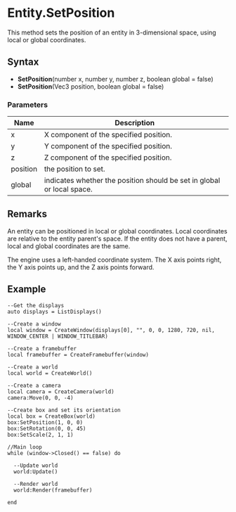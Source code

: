 # Entity.SetPosition
This method sets the position of an entity in 3-dimensional space, using local or global coordinates.

## Syntax
* **SetPosition**(number x, number y, number z, boolean global = false)
* **SetPosition**(Vec3 position, boolean global = false)

### Parameters
| Name | Description |
| ------ | ------ |
| x | X component of the specified position. |
| y | Y component of the specified position. |
| z | Z component of the specified position. |
| position | the position to set. |
| global | indicates whether the position should be set in global or local space. |

## Remarks
An entity can be positioned in local or global coordinates. Local coordinates are relative to the entity parent's space. If the entity does not have a parent, local and global coordinates are the same.

The engine uses a left-handed coordinate system. The X axis points right, the Y axis points up, and the Z axis points forward.

## Example
```
--Get the displays
auto displays = ListDisplays()

--Create a window
local window = CreateWindow(displays[0], "", 0, 0, 1280, 720, nil, WINDOW_CENTER | WINDOW_TITLEBAR)

--Create a framebuffer
local framebuffer = CreateFramebuffer(window)

--Create a world
local world = CreateWorld()

--Create a camera
local camera = CreateCamera(world)
camera:Move(0, 0, -4)

--Create box and set its orientation
local box = CreateBox(world) 
box:SetPosition(1, 0, 0)
box:SetRotation(0, 0, 45)
box:SetScale(2, 1, 1)

//Main loop
while (window->Closed() == false) do
  
  --Update world
  world:Update()

  --Render world
  world:Render(framebuffer)
  
end
```
